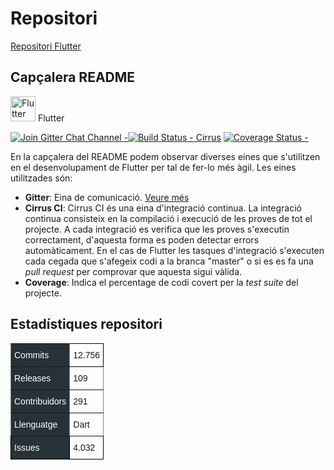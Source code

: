 <!-- TITLE: Repositori Projecte -->
# Repositori
[Repositori Flutter](https://github.com/flutter/flutter)

## Capçalera README

<img src="https://flutter.io/images/flutter-mark-square-100.png" alt="Flutter" width="40" height="40" /> Flutter 

[![Join Gitter Chat Channel -](https://badges.gitter.im/flutter/flutter.svg)](https://gitter.im/flutter/flutter?utm_source=badge&utm_medium=badge&utm_campaign=pr-badge&utm_content=badge)[![Build Status - Cirrus](https://api.cirrus-ci.com/github/flutter/flutter.svg)](https://cirrus-ci.com/github/flutter/flutter/master) [![Coverage Status -](https://coveralls.io/repos/github/flutter/flutter/badge.svg?branch=master)](https://coveralls.io/github/flutter/flutter?branch=master)

En la capçalera del README podem observar diverses eines que s'utilitzen en el desenvolupament de Flutter per tal de fer-lo més àgil. Les eines utilitzades són:
- **Gitter**: Eina de comunicació. [Veure més](https://wiki-js-epl.herokuapp.com/flutter/infraestructura-desenvolupament/mecanismes-comunicacio)
- **Cirrus CI**: Cirrus CI és una eina d'integració continua. La integració continua consisteix en la compilació i execució de les proves de tot el projecte. A cada integració es verifica que les proves s'executin correctament, d'aquesta forma es poden detectar errors automàticament. En el cas de Flutter les tasques d'integració s'executen cada  cegada que s'afegeix codi a la branca "master" o si es es fa una *pull request* per comprovar que aquesta sigui vàlida. 
- **Coverage**: Indica el percentage de codi covert per la *test suite* del projecte.

## Estadístiques repositori

<table style="border-collapse:collapse;border-spacing:0" class="tg"><tr><td style="font-family:Arial, sans-serif;font-size:14px;padding:10px 5px;border-style:solid;border-width:1px;overflow:hidden;word-break:normal;border-color:inherit;background-color:#263238;color:#ffffff;text-align:left;vertical-align:top">Commits</td><td style="font-family:Arial, sans-serif;font-size:14px;padding:10px 5px;border-style:solid;border-width:1px;overflow:hidden;word-break:normal;border-color:black;text-align:left;vertical-align:top">12.756</td></tr><tr><td style="font-family:Arial, sans-serif;font-size:14px;padding:10px 5px;border-style:solid;border-width:1px;overflow:hidden;word-break:normal;border-color:inherit;background-color:#263238;color:#ffffff;text-align:left;vertical-align:top">Releases</td><td style="font-family:Arial, sans-serif;font-size:14px;padding:10px 5px;border-style:solid;border-width:1px;overflow:hidden;word-break:normal;border-color:inherit;text-align:left;vertical-align:top">109</td></tr><tr><td style="font-family:Arial, sans-serif;font-size:14px;padding:10px 5px;border-style:solid;border-width:1px;overflow:hidden;word-break:normal;border-color:inherit;background-color:#263238;color:#ffffff;text-align:left;vertical-align:top">Contribuidors</td><td style="font-family:Arial, sans-serif;font-size:14px;padding:10px 5px;border-style:solid;border-width:1px;overflow:hidden;word-break:normal;border-color:inherit;text-align:left;vertical-align:top">291</td></tr><tr><td style="font-family:Arial, sans-serif;font-size:14px;padding:10px 5px;border-style:solid;border-width:1px;overflow:hidden;word-break:normal;border-color:inherit;background-color:#263238;color:#ffffff;text-align:left;vertical-align:top">Llenguatge</td><td style="font-family:Arial, sans-serif;font-size:14px;padding:10px 5px;border-style:solid;border-width:1px;overflow:hidden;word-break:normal;border-color:inherit;text-align:left;vertical-align:top">Dart</td></tr><tr><td style="font-family:Arial, sans-serif;font-size:14px;padding:10px 5px;border-style:solid;border-width:1px;overflow:hidden;word-break:normal;border-color:black;background-color:#263238;color:#ffffff;text-align:left;vertical-align:top">Issues</td><td style="font-family:Arial, sans-serif;font-size:14px;padding:10px 5px;border-style:solid;border-width:1px;overflow:hidden;word-break:normal;border-color:black;text-align:left;vertical-align:top">4.032</td></tr></table>
